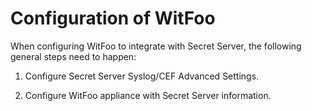 [title]: # (Configure WitFoo)
[tags]: # (witfoo,introduction)
[priority]: # (1)
[display]: # (all)

# Configuration of WitFoo

<!-- Change the file name, title, and main topic to reflect the name of the integration product. Add the initial configuration steps, usually the initial integration setup steps. -->

When configuring WitFoo to integrate with Secret Server, the following general steps need to happen:

1. Configure Secret Server Syslog/CEF Advanced Settings.

1. Configure WitFoo appliance with Secret Server information.
